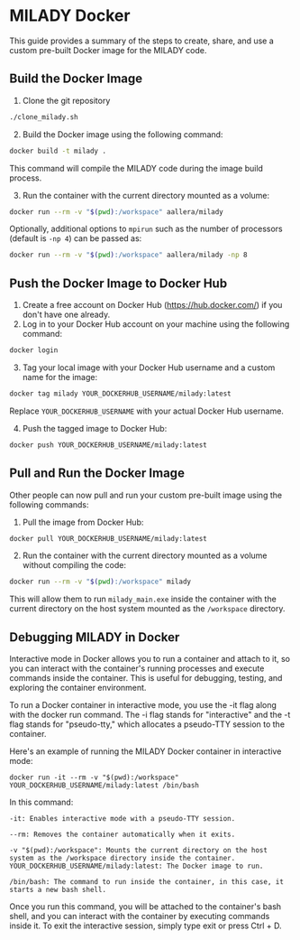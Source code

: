 # MILADY Docker

This guide provides a summary of the steps to create, share, and use a custom pre-built Docker image for the MILADY code.

## Build the Docker Image
1. Clone the git repository 

```bash 
./clone_milady.sh
```

2. Build the Docker image using the following command:

```bash
docker build -t milady .
```

This command will compile the MILADY code during the image build process.

3. Run the container with the current directory mounted as a volume:

```bash
docker run --rm -v "$(pwd):/workspace" aallera/milady
```

Optionally, additional options to `mpirun` such as the number of processors (default is `-np 4`) can be passed as:

```bash
docker run --rm -v "$(pwd):/workspace" aallera/milady -np 8
```

## Push the Docker Image to Docker Hub

1. Create a free account on Docker Hub (https://hub.docker.com/) if you don't have one already.
2. Log in to your Docker Hub account on your machine using the following command:

```bash
docker login
```

3. Tag your local image with your Docker Hub username and a custom name for the image:

```bash
docker tag milady YOUR_DOCKERHUB_USERNAME/milady:latest
```

Replace `YOUR_DOCKERHUB_USERNAME` with your actual Docker Hub username.

4. Push the tagged image to Docker Hub:

```bash
docker push YOUR_DOCKERHUB_USERNAME/milady:latest
```

## Pull and Run the Docker Image

Other people can now pull and run your custom pre-built image using the following commands:

1. Pull the image from Docker Hub:

```bash
docker pull YOUR_DOCKERHUB_USERNAME/milady:latest
```

2. Run the container with the current directory mounted as a volume without compiling the code:

```bash
docker run --rm -v "$(pwd):/workspace" milady
```

This will allow them to run `milady_main.exe` inside the container with the current directory on the host system mounted as the `/workspace` directory.

## Debugging MILADY in Docker

Interactive mode in Docker allows you to run a container and attach to it, so you can interact with the container's running processes and execute commands inside the container. This is useful for debugging, testing, and exploring the container environment.

To run a Docker container in interactive mode, you use the -it flag along with the docker run command. The -i flag stands for "interactive" and the -t flag stands for "pseudo-tty," which allocates a pseudo-TTY session to the container.

Here's an example of running the MILADY Docker container in interactive mode:

```
docker run -it --rm -v "$(pwd):/workspace" YOUR_DOCKERHUB_USERNAME/milady:latest /bin/bash
```

In this command:

    -it: Enables interactive mode with a pseudo-TTY session.

    --rm: Removes the container automatically when it exits.

    -v "$(pwd):/workspace": Mounts the current directory on the host system as the /workspace directory inside the container.
    YOUR_DOCKERHUB_USERNAME/milady:latest: The Docker image to run.

    /bin/bash: The command to run inside the container, in this case, it starts a new bash shell.

Once you run this command, you will be attached to the container's bash shell, and you can interact with the container by executing commands inside it. To exit the interactive session, simply type exit or press Ctrl + D.
